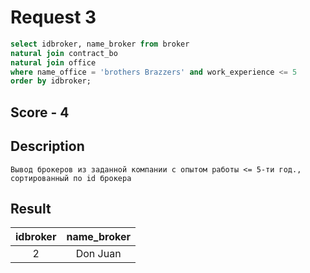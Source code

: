 # Request 3
```sql
select idbroker, name_broker from broker
natural join contract_bo
natural join office
where name_office = 'brothers Brazzers' and work_experience <= 5
order by idbroker;
```

## Score - 4

## Description
```
Вывод брокеров из заданной компании с опытом работы <= 5-ти год., 
сортированный по id брокера
```

## Result
|idbroker |          name_broker
|:-------:|:----------------------:
|       2 | Don Juan
